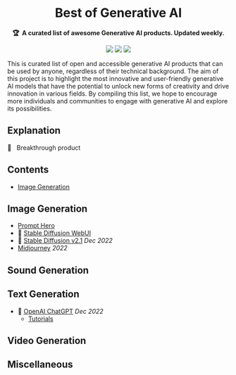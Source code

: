 <h1 align="center">
    Best of Generative AI
    <br>
</h1>

<p align="center">
    <strong>🏆&nbsp; A curated list of awesome Generative AI products. Updated weekly.</strong>
</p>

<p align="center">
    <a href="#" title="Best-of-badge"><img src="http://bit.ly/3o3EHNN"></a>
    <a href="#Contents" title="Project Count"><img src="https://img.shields.io/badge/products-awesome-blue.svg?color=5ac4bf"></a>
    <a href="#Contribution" title="Contributions are welcome"><img src="https://img.shields.io/badge/contributions-welcome-green.svg"></a>
</p>

This is curated list of open and accessible generative AI products that can be used by anyone, regardless of their technical background. The aim of this project is to highlight the most innovative and user-friendly generative AI models that have the potential to unlock new forms of creativity and drive innovation in various fields. By compiling this list, we hope to encourage more individuals and communities to engage with generative AI and explore its possibilities.

## Explanation

🌟 &nbsp; Breakthrough product

## Contents

* [Image Generation]()

## Image Generation

* [Prompt Hero](https://prompthero.com/)
* 🌟 [Stable Diffusion WebUI](https://github.com/AUTOMATIC1111/stable-diffusion-webui)
* 🌟 [Stable Diffusion v2.1](https://stability.ai/blog/stablediffusion2-1-release7-dec-2022) *Dec 2022*
* [Midjourney](https://midjourney.com/) *2022*

## Sound Generation

## Text Generation

* 🌟 [OpenAI ChatGPT](https://chat.openai.com/chat) *Dec 2022*
  * [Tutorials](tutorials/chatgpt.md)

## Video Generation

## Miscellaneous
